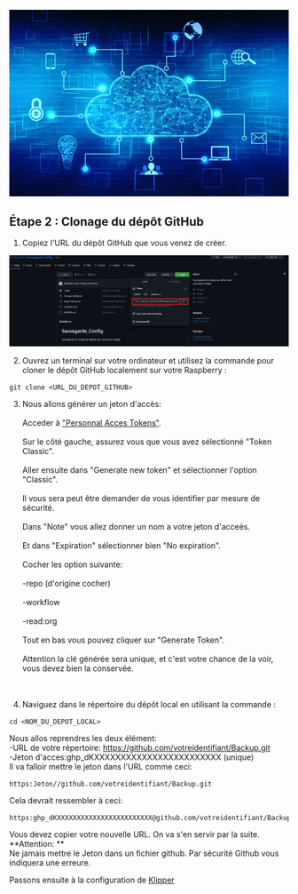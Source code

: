 ![image](https://github.com/Eloura74/Sauvegarde_Config/blob/main/Image/Installation.webp)

## Étape 2 : Clonage du dépôt GitHub

1. Copiez l'URL du dépôt GitHub que vous venez de créer.

![image](https://github.com/Eloura74/Sauvegarde_Config/blob/main/Image/Parie2.png)

2. Ouvrez un terminal sur votre ordinateur et utilisez la commande pour cloner le dépôt GitHub localement sur votre Raspberry :


```
git clone <URL_DU_DEPOT_GITHUB>
```

3. Nous allons générer un jeton d'accès:
<br> <br>
Acceder à ["Personnal Acces Tokens"](https://github.com/settings/tokens).
<br> <br>
Sur le côté gauche, assurez vous que vous avez sélectionné "Token Classic".
<br> <br>
Aller ensuite dans "Generate new token" et sélectionner l'option "Classic".
<br> <br>
Il vous sera peut être demander de vous identifier par mesure de sécurité.
<br> <br>
Dans "Note" vous allez donner un nom a votre jeton d'acceès.
<br> <br>
Et dans "Expiration" sélectionner bien "No expiration".
<br> <br>
Cocher les option suivante:
<br> <br>
-repo (d'origine cocher)
<br> <br>
-workflow
<br> <br>
-read:org
<br> <br>
Tout en bas vous pouvez cliquer sur "Generate Token".
<br> <br>
Attention la clé générée sera unique, et c'est votre chance de la voir, vous devez bien la conservée.
<br> <br> <br>

4. Naviguez dans le répertoire du dépôt local en utilisant la commande :

```
cd <NOM_DU_DEPOT_LOCAL>
```

Nous allos reprendres les deux élément: 
<br>
-URL de votre répertoire: https://github.com/votreidentifiant/Backup.git
<br>
-Jeton d'acces:ghp_dKXXXXXXXXXXXXXXXXXXXXXXXX (unique)
<br>
Il va falloir mettre le jeton dans l'URL comme ceci:
<br>

```
https:Jeton//github.com/votreidentifiant/Backup.git
```
Cela devrait ressembler à ceci:
<br>
```
https:ghp_dKXXXXXXXXXXXXXXXXXXXXXXXX@github.com/votreidentifiant/Backup.git
```

Vous devez copier votre nouvelle URL. On va s'en servir par la suite.
<br>
**Attention: ** 
<br>
Ne jamais mettre le Jeton dans un fichier github. Par sécurité Github vous indiquera une erreure.

Passons ensuite à la configuration de [Klipper](https://github.com/Eloura74/Sauvegarde_Config/blob/main/Conf_Klipper.md)

